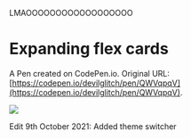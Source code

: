 LMAOOOOOOOOOOOOOOOOOO

# Expanding flex cards

A Pen created on CodePen.io. Original URL: [https://codepen.io/devilglitch/pen/QWVqpqV](https://codepen.io/devilglitch/pen/QWVqpqV).

![](https://i.imgur.com/W6mroTN.gif)

Edit 9th October 2021: Added theme switcher
